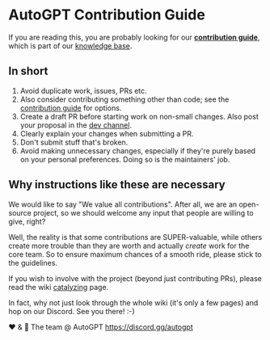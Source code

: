 # AutoGPT Contribution Guide
If you are reading this, you are probably looking for our **[contribution guide]**,
which is part of our [knowledge base].

[contribution guide]: https://github.com/Significant-Gravitas/Nexus/wiki/Contributing
[knowledge base]: https://github.com/Significant-Gravitas/Nexus/wiki

## In short
1. Avoid duplicate work, issues, PRs etc.
2. Also consider contributing something other than code; see the [contribution guide]
   for options.
3. Create a draft PR before starting work on non-small changes. Also post your proposal
   in the [dev channel].
4. Clearly explain your changes when submitting a PR.
5. Don't submit stuff that's broken.
6. Avoid making unnecessary changes, especially if they're purely based on your personal
   preferences. Doing so is the maintainers' job.

[dev channel]: https://discord.com/channels/1092243196446249134/1095817829405704305

## Why instructions like these are necessary
We would like to say "We value all contributions". After all, we are an open-source
project, so we should welcome any input that people are willing to give, right?

Well, the reality is that some contributions are SUPER-valuable, while others create
more trouble than they are worth and actually _create_ work for the core team. So to
ensure maximum chances of a smooth ride, please stick to the guidelines.

If you wish to involve with the project (beyond just contributing PRs), please read the
wiki [catalyzing](https://github.com/Significant-Gravitas/Nexus/wiki/Catalyzing) page.

In fact, why not just look through the whole wiki (it's only a few pages) and
hop on our Discord. See you there! :-)

❤️ & 🔆
The team @ AutoGPT
https://discord.gg/autogpt
